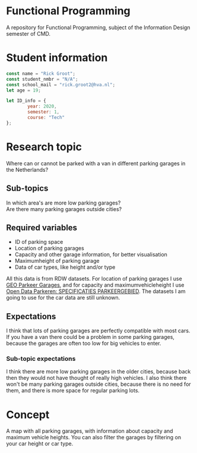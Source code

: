 # Functional Programming
A repository for Functional Programming, subject of the Information Design semester of CMD.

# Student information
```javascript
const name = "Rick Groot";
const student_nmbr = "N/A";
const school_mail = "rick.groot2@hva.nl";
let age = 19;

let ID_info = {
        year: 2020,
        semester: 1,
        course: "Tech"
};
```

# Research topic
Where can or cannot be parked with a van in different parking garages in the Netherlands?

## Sub-topics
In which area's are more low parking garages?  
Are there many parking garages outside cities?  


## Required variables
* ID of parking space
* Location of parking garages
* Capacity and other garage information, for better visualisation
* Maximumheight of parking garage
* Data of car types, like height and/or type    

All this data is from RDW datasets. For location of parking garages I use [GEO Parkeer Garages](https://opendata.rdw.nl/Parkeren/GEO-Parkeer-Garages/t5pc-eb34), and for capacity and maximumvehicleheight I use [Open Data Parkeren: SPECIFICATIES PARKEERGEBIED](https://opendata.rdw.nl/Parkeren/Open-Data-Parkeren-SPECIFICATIES-PARKEERGEBIED/b3us-f26s). The datasets I am going to use for the car data are still unknown.

## Expectations
I think that lots of parking garages are perfectly compatible with most cars. If you have a van there could be a problem in some parking garages, because the garages are often too low for big vehicles to enter.
### Sub-topic expectations
I think there are more low parking garages in the older cities, because back then they would not have thought of really high vehicles. I also think there won't be many parking garages outside cities, because there is no need for them, and there is more space for regular parking lots.

# Concept
A map with all parking garages, with information about capacity and maximum vehicle heights. You can also filter the garages by filtering on your car height or car type.
